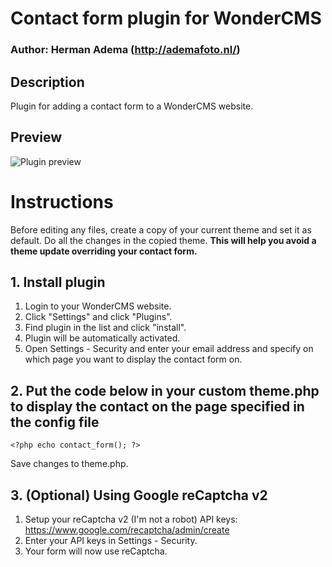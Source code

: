 # Contact form plugin for WonderCMS
### Author: Herman Adema (http://ademafoto.nl/)

## Description
Plugin for adding a contact form to a WonderCMS website.

## Preview
![Plugin preview](/preview.jpg)


# Instructions
Before editing any files, create a copy of your current theme and set it as default. Do all the changes in the copied theme. **This will help you avoid a theme update overriding your contact form.**

## 1. Install plugin
1. Login to your WonderCMS website.
2. Click "Settings" and click "Plugins".
3. Find plugin in the list and click "install".
4. Plugin will be automatically activated.
5. Open Settings - Security and enter your email address and specify on which page you want to display the contact form on.

## 2. Put the code below in your custom theme.php to display the contact on the page specified in the config file

```
<?php echo contact_form(); ?>
```
Save changes to theme.php.

## 3. (Optional) Using Google reCaptcha v2
1. Setup your reCaptcha v2 (I'm not a robot) API keys: https://www.google.com/recaptcha/admin/create
2. Enter your API keys in Settings - Security.
3. Your form will now use reCaptcha.
